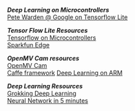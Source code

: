 ***Deep Learning on Microcontrollers***  
[Pete Warden @ Google on Tensorflow Lite](https://petewarden.com/2019/03/07/launching-tensorflow-lite-for-microcontrollers/)

***Tensor Flow Lite Resources***  
[Tensorflow on Microcontrollers](https://www.tensorflow.org/lite/microcontrollers/overview)  
[Sparkfun Edge](https://www.sparkfun.com/products/15170)

***OpenMV Cam resources***  
[OpenMV Cam](https://www.sparkfun.com/products/15325)  
[Caffe framework](https://caffe.berkeleyvision.org/)
[Deep Learning on ARM](https://developer.arm.com/solutions/machine-learning-on-arm/developer-material/how-to-guides/deploying-a-caffe-model-on-openmv-using-cmsis-nn/single-page)

***Deep Learning Resources***   
[Grokking Deep Learning](https://www.manning.com/books/grokking-deep-learning_)   
[Neural Network in 5 minutes](https://medium.com/@thesupercoder/neural-networks-in-5-minutes-84edc781c8ac)
